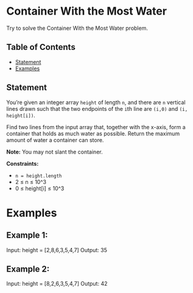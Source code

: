# Container With the Most Water

Try to solve the Container With the Most Water problem.

## Table of Contents

- [Statement](#statement)
- [Examples](#examples)

## Statement

You’re given an integer array `height` of length `n`, and there are `n` vertical lines drawn such that the two endpoints of the `i`th line are `(i,0)` and `(i, height[i])`.

Find two lines from the input array that, together with the x-axis, form a container that holds as much water as possible. Return the maximum amount of water a container can store.

**Note:** You may not slant the container.

**Constraints:**

- `n = height.length`
- 2 ≤ n ≤ 10^3
- 0 ≤ height[i] ≤ 10^3

# Examples

## Example 1:

Input: height = [2,8,6,3,5,4,7]
Output: 35

## Example 2:

Input: height = [8,2,6,3,5,4,7]
Output: 42

